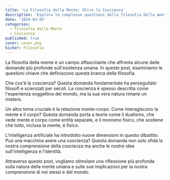 ```yaml
---
title: 'La Filosofia della Mente: Oltre la Coscienza'
description: 'Esplora le complesse questioni della filosofia della mente, dalla natura della coscienza alla relazione mente-corpo.'
date: '2024-03-05'
categories:
  - Filosofia della Mente
  - Coscienza
published: true
cover: cover.png
kicker: Filosofia
---
```


La filosofia della mente è un campo affascinante che affronta alcune delle domande più profonde sull'esistenza umana. In questo post, esaminiamo le questioni chiave che definiscono questa branca della filosofia.

Che cos'è la coscienza? Questa domanda fondamentale ha perseguitato filosofi e scienziati per secoli. La coscienza è spesso descritta come l'esperienza soggettiva del mondo, ma la sua vera natura rimane un mistero.

Un altro tema cruciale è la relazione mente-corpo. Come interagiscono la mente e il corpo? Questa domanda porta a teorie come il dualismo, che vede mente e corpo come entità separate, e il monismo fisico, che sostiene che tutto, inclusa la mente, è fisico.

L'intelligenza artificiale ha introdotto nuove dimensioni in questo dibattito. Può una macchina avere una coscienza? Questa domanda non solo sfida la nostra comprensione della coscienza ma anche le nostre idee sull'intelligenza e l'identità.

Attraverso questo post, vogliamo stimolare una riflessione più profonda sulla natura della mente umana e sulle sue implicazioni per la nostra comprensione di noi stessi e del mondo.
